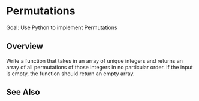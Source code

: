 # Permutations

Goal: Use Python to implement Permutations

## Overview

Write a function that takes in an array of unique integers and returns an array of all permutations of those integers in no particular order. If the input is empty, the function should return an empty array.

## See Also

